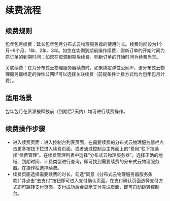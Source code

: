 # 续费流程

## 续费规则
包年包月续费：延长包年包月分布式云物理服务器的使用时长。续费时间段为1个月~9个月、1年、2年、3年。如您在实例到期前操作续费，则新订单的开始时间为原订单的到期时间；如您在资源到期后续费，则新订单的开始时间为续费当天。

关联续费：在为分布式云物理服务器续费时，如果绑定弹性公网IP，该分布式云物理服务器绑定的弹性公网IP可以选择关联续费（前提条件计费方式均为包年包月计费）。

## 适用场景
包年包月在资源被释放前（到期后7天内）均可进行续费操作。

## 续费操作步骤
- 进入续费页面：进入控制台列表页面，在需要续费的分布式云物理服务器栏点击更多按钮下拉进入续费页面。或者通过控制台主界面上的“费用”栏下拉选择“续费管理”。在续费管理列表中选择“分布式云物理服务器”。选择正确的地域、到期时间、计费类型进行查询，即可找到需要续费的分布式云物理服务器。在操作栏选择续费。
- 续费页面选择需要续费的时长，勾选“同意《分布式云物理服务器服务条款》”并点击“去支付”按钮即可进入支付确认页面。在支付确认页面选择支付方式即可跳转支付页面。支付成功后会显示支付完成页面，即可自动跳转控制台。


